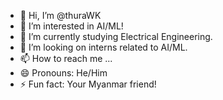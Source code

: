 - 👋 Hi, I’m @thuraWK
- 👀 I’m interested in AI/ML!
- 🌱 I’m currently studying Electrical Engineering.
- 💞️ I’m looking on interns related to AI/ML.
- 📫 How to reach me ...
- 😄 Pronouns: He/Him
- ⚡ Fun fact: Your Myanmar friend!
<!---
thuraWK/thuraWK is a ✨ special ✨ repository because its `README.md` (this file) appears on your GitHub profile.
You can click the Preview link to take a look at your changes.
--->
